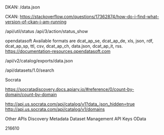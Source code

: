 DKAN:
/data.json


CKAN:
https://stackoverflow.com/questions/17362874/how-do-i-find-what-version-of-ckan-i-am-running

/api/util/status
/api/3/action/status_show

opendatasoft
Available formats are dcat_ap_se, dcat_ap_de, xls, json, rdf, dcat_ap_sp, ttl, csv, dcat_ap_ch, data.json, dcat_ap_it, rss.
https://documentation-resources.opendatasoft.com

/api/v2/catalog/exports/data.json


/api/datasets/1.0/search


Socrata

https://socratadiscovery.docs.apiary.io/#reference/0/count-by-domain/count-by-domain

http://api.us.socrata.com/api/catalog/v1?data_json_hidden=true
http://api.us.socrata.com/api/catalog/v1/domains

Other APIs
Discovery
Metadata
Dataset Management
API Keys
OData


216610